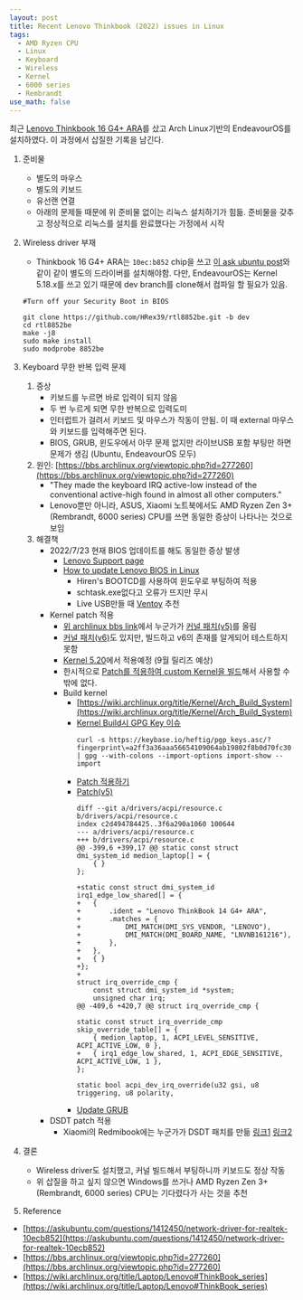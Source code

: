 ```yaml
---
layout: post
title: Recent Lenovo Thinkbook (2022) issues in Linux
tags:
  - AMD Ryzen CPU
  - Linux
  - Keyboard
  - Wireless
  - Kernel
  - 6000 series
  - Rembrandt
use_math: false
---
```


최근 [Lenovo Thinkbook 16 G4+ ARA](https://psref.lenovo.com/Product/ThinkBook/ThinkBook_16_G4plus_ARA)를 샀고
Arch Linux기반의 EndeavourOS를 설치하였다. 이 과정에서 삽질한 기록을 남긴다.

1. 준비물
    * 별도의 마우스
    * 별도의 키보드
    * 유선랜 연결
    * 아래의 문제들 때문에 위 준비물 없이는 리눅스 설치하기가 힘듦. 준비물을 갖추고 정상적으로 리눅스를 설치를 완료했다는 가정에서 시작

2. Wireless driver 부재
    * Thinkbook 16 G4+ ARA는 `10ec:b852` chip을 쓰고 [이 ask ubuntu post](https://askubuntu.com/questions/1412450/network-driver-for-realtek-10ecb852)와 같이 같이 별도의 드라이버를 설치해야함. 다만, EndeavourOS는 Kernel 5.18.x를 쓰고 있기 때문에 dev branch를 clone해서 컴파일 할 필요가 있음.

    ```
    #Turn off your Security Boot in BIOS

    git clone https://github.com/HRex39/rtl8852be.git -b dev
    cd rtl8852be
    make -j8
    sudo make install
    sudo modprobe 8852be
    ```

3. Keyboard 무한 반복 입력 문제
    1. 증상
        * 키보드를 누르면 바로 입력이 되지 않음
        * 두 번 누르게 되면 무한 반복으로 입력도미
        * 인터럽트가 걸려서 키보드 및 마우스가 작동이 안됨. 이 때 external 마우스와 키보드를 입력해주면 된다.
        * BIOS, GRUB, 윈도우에서 아무 문제 없지만 라이브USB 포함 부팅만 하면 문제가 생김 (Ubuntu, EndeavourOS 모두)
    2. 원인: [https://bbs.archlinux.org/viewtopic.php?id=277260](https://bbs.archlinux.org/viewtopic.php?id=277260)
        * "They made the keyboard IRQ active-low instead of the conventional active-high found in almost all other computers."
        * Lenovo뿐만 아니라, ASUS, Xiaomi 노트북에서도 AMD Ryzen Zen 3+ (Rembrandt, 6000 series) CPU를 쓰면 동일한 증상이 나타나는 것으로 보임
    3. 해결책
        * 2022/7/23 현재 BIOS 업데이트를 해도 동일한 증상 발생
            * [Lenovo Support page](https://pcsupport.lenovo.com/us/en/products/laptops-and-netbooks/thinkbook-series/thinkbook-16-g4-ara/21d1/downloads/driver-list/component?name=BIOS%2FUEFI)
            * [How to update Lenovo BIOS in Linux](https://lucraymond.net/2021/08/16/update-a-lenovo-laptop-firmware-when-you-run-linux/)
                * Hiren's BOOTCD를 사용하여 윈도우로 부팅하여 적용
                * schtask.exe없다고 오류가 뜨지만 무시
                * Live USB만들 때 [Ventoy](https://www.ventoy.net/en/index.html) 추천
        * Kernel patch 적용
            * [위 archlinux bbs link](https://bbs.archlinux.org/viewtopic.php?id=277260)에서 누군가가 [커널 패치(v5)](https://patchwork.kernel.org/project/linux-acpi/patch/20220618133712.8788-1-gch981213@gmail.com/)를 올림
            * [커널 패치(v6)](https://patchwork.kernel.org/project/linux-acpi/patch/20220712020058.90374-1-gch981213@gmail.com/)도 있지만, 빌드하고 v6의 존재를 알게되어 테스트하지 못함
            * [Kernel 5.20](https://lore.kernel.org/all/CAJZ5v0isLQVX3EqsokFthY5ka=V4Vse9T52s3EGSv41FKM1iGw@mail.gmail.com/)에서 적용예정 (9월 릴리즈 예상)
            * 한시적으로 [Patch를 적용하여 custom Kernel을 빌드](https://www.kernel.org/doc/html/v4.10/process/applying-patches.html#what-is-a-patch)해서 사용할 수 밖에 없다.
            * Build kernel
                * [https://wiki.archlinux.org/title/Kernel/Arch_Build_System](https://wiki.archlinux.org/title/Kernel/Arch_Build_System)
                * [Kernel Build시 GPG Key 이슈](https://bbs.archlinux.org/viewtopic.php?id=255968)
                    ```
                    curl -s https://keybase.io/heftig/pgp_keys.asc/?fingerprint\=a2ff3a36aaa56654109064ab19802f8b0d70fc30 | gpg --with-colons --import-options import-show --import
                    ```
                * [Patch 적용하기](https://wiki.archlinux.org/title/Patching_packages)
                * [Patch(v5)](https://patchwork.kernel.org/project/linux-acpi/patch/20220618133712.8788-1-gch981213@gmail.com/)
                    ```
                    diff --git a/drivers/acpi/resource.c b/drivers/acpi/resource.c
                    index c2d494784425..3f6a290a1060 100644
                    --- a/drivers/acpi/resource.c
                    +++ b/drivers/acpi/resource.c
                    @@ -399,6 +399,17 @@ static const struct dmi_system_id medion_laptop[] = {
                        { }
                    };

                    +static const struct dmi_system_id irq1_edge_low_shared[] = {
                    +	{
                    +		.ident = "Lenovo ThinkBook 14 G4+ ARA",
                    +		.matches = {
                    +			DMI_MATCH(DMI_SYS_VENDOR, "LENOVO"),
                    +			DMI_MATCH(DMI_BOARD_NAME, "LNVNB161216"),
                    +		},
                    +	},
                    +	{ }
                    +};
                    +
                    struct irq_override_cmp {
                        const struct dmi_system_id *system;
                        unsigned char irq;
                    @@ -409,6 +420,7 @@ struct irq_override_cmp {

                    static const struct irq_override_cmp skip_override_table[] = {
                        { medion_laptop, 1, ACPI_LEVEL_SENSITIVE, ACPI_ACTIVE_LOW, 0 },
                    +	{ irq1_edge_low_shared, 1, ACPI_EDGE_SENSITIVE, ACPI_ACTIVE_LOW, 1 },
                    };

                    static bool acpi_dev_irq_override(u32 gsi, u8 triggering, u8 polarity,

                    ```
                * [Update GRUB](https://linuxhint.com/update_grub_arch_linux-2/)
        * DSDT patch 적용
            * Xiaomi의 Redmibook에는 누군가가 DSDT 패치를 만듦 [링크1](https://zhuanlan.zhihu.com/p/530643928) [링크2](https://github.com/vrolife/modern_laptop)

4. 결론
    * Wireless driver도 설치했고, 커널 빌드해서 부팅하니까 키보드도 정상 작동
    * 위 삽질을 하고 싶지 않으면 Windows를 쓰거나 AMD Ryzen Zen 3+ (Rembrandt, 6000 series) CPU는 기다렸다가 사는 것을 추천

5. Reference
* [https://askubuntu.com/questions/1412450/network-driver-for-realtek-10ecb852](https://askubuntu.com/questions/1412450/network-driver-for-realtek-10ecb852)
* [https://bbs.archlinux.org/viewtopic.php?id=277260](https://bbs.archlinux.org/viewtopic.php?id=277260)
* [https://wiki.archlinux.org/title/Laptop/Lenovo#ThinkBook_series](https://wiki.archlinux.org/title/Laptop/Lenovo#ThinkBook_series)



